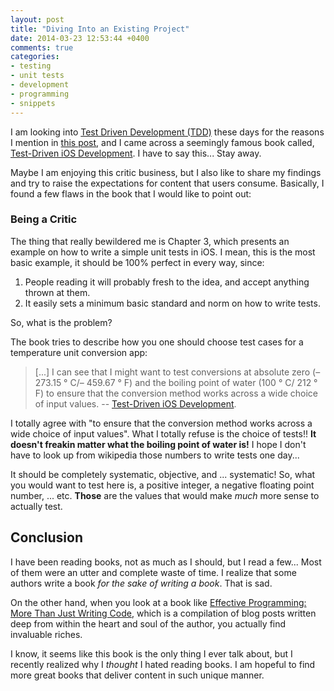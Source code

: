 ```yaml
---
layout: post
title: "Diving Into an Existing Project"
date: 2014-03-23 12:53:44 +0400
comments: true
categories: 
- testing
- unit tests
- development
- programming
- snippets
---
```


I am looking into [Test Driven Development (TDD)](http://en.wikipedia.org/wiki/Test-driven_development) these days for the reasons I mention in [this post](http://mazyod.com/blog/2014/03/23/writing-unit-tests/), and I came across a seemingly famous book called, [Test-Driven iOS Development](http://www.amazon.com/Test-Driven-iOS-Development-Developers-Library/dp/0321774183). I have to say this... Stay away.

Maybe I am enjoying this critic business, but I also like to share my findings and try to raise the expectations for content that users consume. Basically, I found a few flaws in the book that I would like to point out:

### Being a Critic

The thing that really bewildered me is Chapter 3, which presents an example on how to write a simple unit tests in iOS. I mean, this is the most basic example, it should be 100% perfect in every way, since:

1. People reading it will probably fresh to the idea, and accept anything thrown at them.
2. It easily sets a minimum basic standard and norm on how to write tests.

So, what is the problem?

The book tries to describe how you one should choose test cases for a temperature unit conversion app:

> [...] I can see that I might want to test conversions at absolute zero (– 273.15 ° C/– 459.67 ° F) and the boiling point of water (100 ° C/ 212 ° F) to ensure that the conversion method works across a wide choice of input values.
> -- [Test-Driven iOS Development](http://www.amazon.com/Test-Driven-iOS-Development-Developers-Library/dp/0321774183).

I totally agree with "to ensure that the conversion method works across a wide choice of input values". What I totally refuse is the choice of tests!! __It doesn't freakin matter what the boiling point of water is!__ I hope I don't have to look up from wikipedia those numbers to write tests one day...

It should be completely systematic, objective, and ... systematic! So, what you would want to test here is, a positive integer, a negative floating point number, ... etc. __Those__ are the values that would make _much_ more sense to actually test.

## Conclusion

I have been reading books, not as much as I should, but I read a few... Most of them were an utter and complete waste of time. I realize that some authors write a book _for the sake of writing a book_. That is sad.

On the other hand, when you look at a book like [Effective Programming: More Than Just Writing Code](http://www.hyperink.com/Effective-Programming-More-Than-Writing-Code-b1559), which is a compilation of blog posts written deep from within the heart and soul of the author, you actually find invaluable riches.

I know, it seems like this book is the only thing I ever talk about, but I recently realized why I _thought_ I hated reading books. I am hopeful to find more great books that deliver content in such unique manner.
